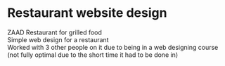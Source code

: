# Restaurant website design
 ZAAD Restaurant for grilled food <br>
 Simple web design for a restaurant <br>
 Worked with 3 other people on it due to being in a web designing course <br> 
 (not fully optimal due to the short time it had to be done in) 
